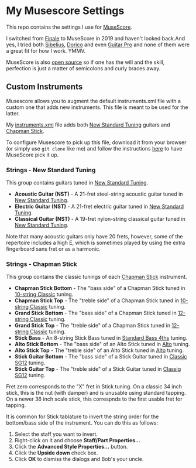 # My Musescore Settings

This repo contains the settings I use for [MuseScore](https://musescore.org/en).  

I switched from [Finale](https://www.finalemusic.com) to MuseScore in 2019 and haven't looked back.And yes, I tried both [Sibelius](https://www.avid.com/sibelius), [Dorico](https://www.steinberg.net/dorico/) and even [Guitar Pro](https://www.guitar-pro.com) and none of them were a great fit for how I work.  YMMV.

MuseScore is also [open source](https://musescore.org/en/development) so if one has the will and the skill, perfection is just a matter of semicolons and curly braces away. 

## Custom Instruments

Musescore allows you to augment the default instruments.xml file with a custom one that adds new instruments.  This file is meant to be used for the latter.

My [instruments.xml](instruments.xml) file adds both [New Standard Tuning](https://en.wikipedia.org/wiki/New_standard_tuning) guitars and [Chapman Stick](https://en.wikipedia.org/wiki/Chapman_Stick). 

To configure Musescore to pick up this file, download it from your browser (or simply use `git clone` like me) and follow the instructions [here](https://musescore.org/en/handbook/developers-handbook/references/instrumentsxml-documentation#instruments.xml_files) to have MuseScore pick it up.

### Strings - New Standard Tuning
This group contains guitars tuned in [New Standard Tuning](https://en.wikipedia.org/wiki/New_standard_tuning).
- **Acoustic Guitar (NST)** - A 21-fret steel-string acoustic guitar tuned in [New Standard Tuning](https://en.wikipedia.org/wiki/New_standard_tuning). 
- **Electric Guitar (NST)** - A 21-fret electric guitar tuned in [New Standard Tuning](https://en.wikipedia.org/wiki/New_standard_tuning). 
- **Classical Guitar (NST)** - A 19-fret nylon-string classical guitar tuned in [New Standard Tuning](https://en.wikipedia.org/wiki/New_standard_tuning). 

Note that many acoustic guitars only have 20 frets, however, some of the repertoire includes a high E, which is sometimes played by using the extra fingerboard sans fret or as a harmonic.
### Strings - Chapman Stick
This group contains the classic tunings of each [Chapman Stick](https://en.wikipedia.org/wiki/Chapman_Stick) instrument.

- **Chapman Stick Bottom** - The "bass side" of a Chapman Stick tuned in [10-string Classic](http://stick.com/instruments/tunings/10/classic/) tuning. 
- **Chapman Stick Top** - The "treble side" of a Chapman Stick tuned in [10-string Classic](http://stick.com/instruments/tunings/10/classic/) tuning.
- **Grand Stick Bottom** - The "bass side" of a Chapman Stick tuned in [12-string Classic](http://stick.com/instruments/tunings/12/classic_66/) tuning. 
- **Grand Stick Top** - The "treble side" of a Chapman Stick tuned in [12-string Classic](http://stick.com/instruments/tunings/12/classic_66/) tuning.
- **Stick Bass** - An 8-string Stick Bass tuned in [Standard Bass 4ths](http://stick.com/instruments/tunings/8/standard_4ths/) tuning. 
- **Alto Stick Bottom** - The "bass side" of an Alto Stick tuned in [Alto](http://stick.com/instruments/tunings/alto/alto/) tuning. 
- **Alto Stick Top** - The "treble side" of an Alto Stick tuned in [Alto](http://stick.com/instruments/tunings/alto/alto/) tuning.
- **Stick Guitar Bottom** - The "bass side" of a Stick Guitar tuned in [Classic SG12](http://stick.com/instruments/tunings/sg12/classic_sg12/) tuning. 
- **Stick Guitar Top** - The "treble side" of a Stick Guitar tuned in [Classig SG12](http://stick.com/instruments/tunings/sg12/classic_sg12/) tuning.

Fret zero corresponds to the "X" fret in Stick tuning. On a classic 34 inch stick, this is the nut (with damper) and is unusable using standard tapping. On a newer 36 inch scale stick, this correspnds to the first usable fret for tapping. 

It is common for Stick tablature to invert the string order for the bottom/bass side of the instrument. You can do this as follows:
1. Select the staff you want to invert.
1. Right-click on it and choose **Staff/Part Properties...**
1. Click the **Advanced Style Properties...** button.
1. Click the **Upside down** check box.
1. Click **OK** to dismiss the dialogs and Bob's your uncle.


